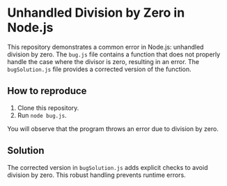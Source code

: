 # Unhandled Division by Zero in Node.js

This repository demonstrates a common error in Node.js: unhandled division by zero. The `bug.js` file contains a function that does not properly handle the case where the divisor is zero, resulting in an error. The `bugSolution.js` file provides a corrected version of the function.

## How to reproduce

1. Clone this repository.
2. Run `node bug.js`.

You will observe that the program throws an error due to division by zero.

## Solution

The corrected version in `bugSolution.js` adds explicit checks to avoid division by zero.  This robust handling prevents runtime errors.
